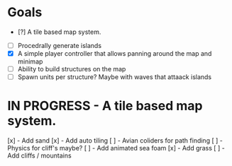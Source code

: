 # Goals
- [?] A tile based map system.
- [ ] Procedrally generate islands
- [x] A simple player controller that allows panning around the map and minimap
- [ ] Ability to build structures on the map
- [ ] Spawn units per structure? Maybe with waves that attaack islands

# IN PROGRESS - A tile based map system.
[x] - Add sand
[x] - Add auto tiling
[ ] - Avian coliders for path finding
[ ] - Physics for cliff's maybe?
[ ] - Add animated sea foam
[x] - Add grass
[ ] - Add cliffs / mountains
